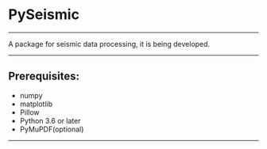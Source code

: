 # PySeismic
***
A package for seismic data processing, it is being developed.
***
## Prerequisites:
* numpy
* matplotlib
* Pillow
* Python 3.6 or later
* PyMuPDF(optional)
***